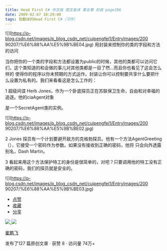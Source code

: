 ```yaml
---
title: Head First C# 中文版 图文皆译 第五章 封装 page186
date: 2009-02-07 18:29:00
tags: 我翻译的Head First C#（习作）
---
```

![](https://p-blog.csdn.net/images/p_blog_csdn_net/cuipengfei1/EntryImages/200
90207/%E6%88%AA%E5%9B%BE04.jpg) 用封装来控制你的类的字段和方法的访问

当你把你的一个类的字段和方法都设置为public的时候，其他的类都可以访问它们，这个类知道的和会做的事儿对其他类都是一目了然...而且你也看见了这会怎么样的
使得你的程序以你未预期的方式运作。封装让你可以控制要共享什么要把什么设置为私有的。我们来看看这是怎么工作的：

1  超级间谍 Herb Jones，作为一个卧底探员正在苏联保卫生命，自由和对幸福的追逐。他的ciaAgent对象

是一个SecretAgent类的实例。

![](https://p-blog.csdn.net/images/p_blog_csdn_net/cuipengfei1/EntryImages/200
90207/%E6%88%AA%E5%9B%BE02.jpg)

2  Jones  探员有一个计划要避开敌方的克格勃探员。他有一个方法AgentGreeting（），它接受一个密码作为参数。如果没有接收到正确的密码，他将
只会向外透露别名，Dash Martin。

3  看起来用这个方法保护特工的身份是很简单的，对吧？只要调用他的特工没有正确的密码，我们的探员就是安全的。

![](https://p-blog.csdn.net/images/p_blog_csdn_net/cuipengfei1/EntryImages/200
90207/%E6%88%AA%E5%9B%BE03.jpg)

  * [ 点赞  ](javascript:;)
  * [ 收藏  ](javascript:;)
  * [ 分享 ](javascript:;)

[ ![](https://profile.csdnimg.cn/5/2/5/3_cuipengfei1)
![](https://g.csdnimg.cn/static/user-reg-year/1x/11.png)
](https://blog.csdn.net/cuipengfei1)

[ 崔鹏飞 ](https://blog.csdn.net/cuipengfei1)

发布了127 篇原创文章  ·  获赞 8  ·  访问量 74万+

